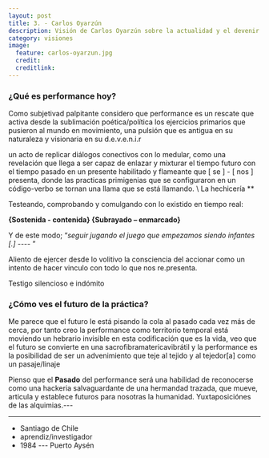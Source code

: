 ```yaml
---
layout: post
title: 3. - Carlos Oyarzún
description: Visión de Carlos Oyarzún sobre la actualidad y el devenir de la performance.
category: visiones
image:
  feature: carlos-oyarzun.jpg
  credit:
  creditlink:
---
```


### ¿Qué es performance hoy?

Como subjetivad palpitante considero que performance es un rescate que activa desde la sublimación poética/política los ejercicios primarios que pusieron al mundo en movimiento,  una pulsión que es antigua en su naturaleza y visionaria en su d.e.v.e.n.i.r

un  acto de replicar diálogos conectivos con lo medular, como una revelación que llega a ser capaz de enlazar y mixturar el tiempo futuro con el tiempo pasado en un presente habilitado y flameante  que [ se ] - [ nos ] presenta, donde las practicas primigenias que se configuraron en un código-verbo se tornan una llama que se está llamando. \ La hechicería **

Testeando,  comprobando y comulgando con  lo existido en tiempo real:

__{Sostenida - contenida} {Subrayado – enmarcado}__

Y de este modo; <q>_seguir jugando el juego que empezamos siendo infantes [.] ----_ </q>

Aliento de ejercer desde lo volitivo la consciencia del accionar como un intento de hacer vinculo con todo lo que nos re.presenta.

Testigo silencioso e indómito

### ¿Cómo ves el futuro de la práctica?

Me parece que el futuro le está pisando la cola al pasado cada vez más de cerca, por tanto creo la performance como territorio temporal está moviendo un hebrario invisible en esta codificación que es la vida, veo que el futuro se convierte en una sacrofibramatericavibrátil y la performance es la posibilidad de ser un advenimiento que  teje al  tejido y al tejedor[a] como un pasaje/linaje

Pienso que el __Pasado__ del performance será una habilidad de reconocerse como una hackeria salvaguardante de una hermandad trazada, que mueve, articula y establece futuros para nosotras la humanidad.
Yuxtaposiciónes de las alquimias.---

---
* Santiago de Chile
* aprendiz/investigador
* 1984 --- Puerto Aysén
